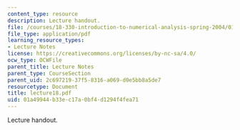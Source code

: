 ```yaml
---
content_type: resource
description: Lecture handout.
file: /courses/18-330-introduction-to-numerical-analysis-spring-2004/01a49944b33ec17a0bf4d1294f4fea71_lecture18.pdf
file_type: application/pdf
learning_resource_types:
- Lecture Notes
license: https://creativecommons.org/licenses/by-nc-sa/4.0/
ocw_type: OCWFile
parent_title: Lecture Notes
parent_type: CourseSection
parent_uid: 2c697219-37f5-8316-a069-d0e5bb8a5de7
resourcetype: Document
title: lecture18.pdf
uid: 01a49944-b33e-c17a-0bf4-d1294f4fea71
---
```

Lecture handout.